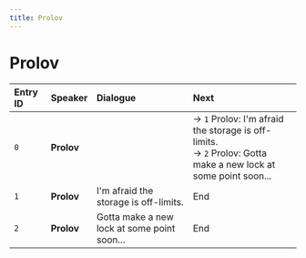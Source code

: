 ```yaml
---
title: Prolov
---
```


# Prolov


| Entry ID | Speaker | Dialogue | Next |
| :------- | :------ | :------- | :------------ |
| `0` | **Prolov** |  | → `1` Prolov: I'm afraid the storage is off\-limits\.<br>→ `2` Prolov: Gotta make a new lock at some point soon\.\.\. |
| `1` | **Prolov** | I'm afraid the storage is off\-limits\. | End |
| `2` | **Prolov** | Gotta make a new lock at some point soon\.\.\. | End |
